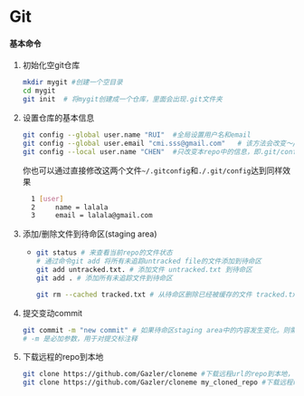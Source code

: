 # Git

#### 基本命令

1. 初始化空git仓库

   ```bash
   mkdir mygit #创建一个空目录
   cd mygit
   git init  # 将mygit创建成一个仓库，里面会出现.git文件夹
   ```

2. 设置仓库的基本信息

   ```bash
   git config --global user.name "RUI"  #全局设置用户名和email  
   git config --global user.email "cmi.sss@gmail.com"   # 该方法会改变～/.gitconfig中的全局配置
   git config --local user.name "CHEN"  #只改变本repo中的信息，即.git/config 文件
   ```

   你也可以通过直接修改这两个文件``~/.gitconfig``和``./.git/config``达到同样效果

   ```bash
     1 [user]
     2     name = lalala
     3     email = lalala@gmail.com
   ```

3. 添加/删除文件到待命区(staging area)

   - ```bash
     git status # 来查看当前repo的文件状态
     # 通过命令git add 将所有未追踪untracked file的文件添加到待命区
     git add untracked.txt. # 添加文件 untracked.txt 到待命区
     git add . # 添加所有未追踪文件到待命区
     ```

     ```bash
     git rm --cached tracked.txt # 从待命区删除已经被缓存的文件 tracked.txt
     ```

4. 提交变动commit

   ```bash
   git commit -m "new commit" # 如果待命区staging area中的内容发生变化。则需要提交来使得变化真正被保存/序列化
   # -m 是必加参数，用于对提交标注释
   ```

5. 下载远程的repo到本地

   ```bash 
   git clone https://github.com/Gazler/cloneme #下载远程url的repo到本地，会创建cloneme文件夹（repo）
   git clone https://github.com/Gazler/cloneme my_cloned_repo #下载远程repo到本地，并存于my_cloned_repo文件夹内
   ```

   

